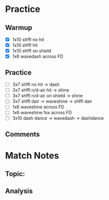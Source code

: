 # Practice
## Warmup
- [x] 1x10 shffl no hit
- [x] 1x10 shffl hit
- [x] 1x10 shffl on shield
- [x] 1x6 wavedash across FD
## Practice
- [ ] 3x7 shffl no hit -> dash
- [ ] 3x7 shffl n/d-air hit -> shine 
- [ ] 3x7 shffl n/d-air on shield  -> shine
- [ ] 3x7 shffl dair -> waveshine -> shffl dair
- [ ] 1x6 waveshine across FD
- [ ] 1x6 waveshine fox across FD
- [ ] 3x10 dash dance -> wavedash -> dashdance
## Comments
# Match Notes
## Topic:
## Analysis
